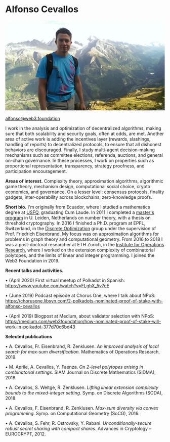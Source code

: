 # Alfonso Cevallos

![](Alfonso.jpg)

alfonso@web3.foundation

I work in the analysis and optimization of decentralized algorithms, making sure that both scalability and security goals, often at odds, are met. Another area of active work is adding the incentives layer (rewards, slashings, handling of reports) to decentralized protocols, to ensure that all dishonest behaviors are discouraged. Finally, I study multi-agent decision-making mechanisms such as committee elections, referenda, auctions, and general on-chain governance. In these processes, I work on properties such as proportional representation, transparency, strategy proofness, and participation encouragement.

**Areas of interest.** Complexity theory, approximation algorithms, algorithmic game theory, mechanism design, computational social choice, crypto economics, and governance. On a lesser level: consensus protocols, finality gadgets, inter-operability across blockchains, zero-knowledge proofs.

**Short bio.** I'm originally from Ecuador, where I studied a mathematics degree at [USFQ](https://en.wikipedia.org/wiki/Universidad_San_Francisco_de_Quito), graduating Cum Laude. In 2011 I completed a [master's program](http://algant.eu/index.php) in U. Leiden, Netherlands on number theory, with a thesis on threshold cryptography. In 2016 I finished a Ph.D. program at EPFL, Switzerland, in the [Discrete Optimization](https://www.epfl.ch/labs/disopt/) group under the supervision of Prof. Friedrich Eisenbrand. My focus was on approximation algorithms for problems in graph theory and computational geometry. From 2016 to 2018 I was a post-doctoral researcher at ETH Zurich, in the [Institute for Operations Research](https://math.ethz.ch/ifor/), where I worked on the extension complexity of combinatorial polytopes, and the limits of linear and integer programming. I joined the Web3 Foundation in 2019.

**Recent talks and activities.**

• (April 2020) First virtual meetup of Polkadot in Spanish: https://www.youtube.com/watch?v=FLghX_5v7eE

• (June 2019) Podcast episode at Chorus One, where I talk about NPoS: https://chorusone.libsyn.com/2-polkadots-nominated-proof-of-stake-with-alfonso-cevallos

• (April 2019) Blogpost at Medium, about validator selection with NPoS: https://medium.com/web3foundation/how-nominated-proof-of-stake-will-work-in-polkadot-377d70c6bd43

**Selected publications**

• A. Cevallos, Fr. Eisenbrand, R. Zenklusen. *An improved analysis of local search for max-sum diversification.* Mathematics of Operations Research, 2019.

• M. Aprile, A. Cevallos, Y. Faenza. *On 2-level polytopes arising in combinatorial settings.* SIAM Journal on Discrete Mathematics (SIDMA), 2018.

• A. Cevallos, S. Weltge, R. Zenklusen. *Lifting linear extension complexity bounds to the mixed-integer setting.* Symp. on Discrete Algorithms (SODA), 2018.

• A. Cevallos, F. Eisenbrand, R. Zenklusen. *Max-sum diversity via convex programming.* Symp. on Computational Geometry (SoCG), 2016.

• A. Cevallos, S. Fehr, R. Ostrovsky, Y. Rabani. *Unconditionally-secure robust secret sharing with compact shares.* Advances in Cryptology – EUROCRYPT, 2012.
